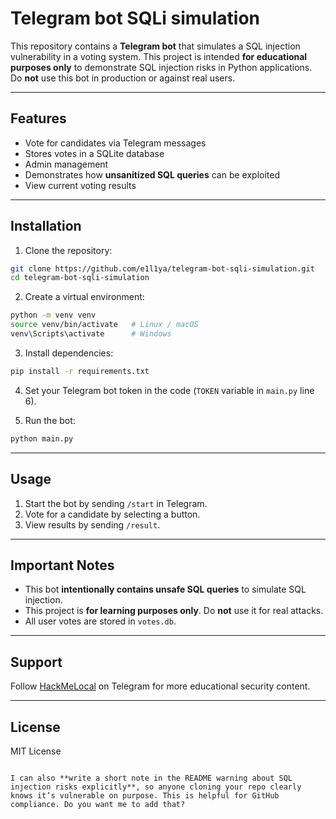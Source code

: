 # Telegram bot SQLi simulation

This repository contains a **Telegram bot** that simulates a SQL injection vulnerability in a voting system. This project is intended **for educational purposes only** to demonstrate SQL injection risks in Python applications. Do **not** use this bot in production or against real users.

---

## Features

- Vote for candidates via Telegram messages
- Stores votes in a SQLite database
- Admin management
- Demonstrates how **unsanitized SQL queries** can be exploited
- View current voting results

---

## Installation

1. Clone the repository:
```bash
git clone https://github.com/e1l1ya/telegram-bot-sqli-simulation.git
cd telegram-bot-sqli-simulation
````

2. Create a virtual environment:

```bash
python -m venv venv
source venv/bin/activate   # Linux / macOS
venv\Scripts\activate      # Windows
```

3. Install dependencies:

```bash
pip install -r requirements.txt
```

4. Set your Telegram bot token in the code (`TOKEN` variable in `main.py` line 6).

5. Run the bot:

```bash
python main.py
```

---

## Usage

1. Start the bot by sending `/start` in Telegram.
2. Vote for a candidate by selecting a button.
3. View results by sending `/result`.

---

## Important Notes

* This bot **intentionally contains unsafe SQL queries** to simulate SQL injection.
* This project is **for learning purposes only**. Do **not** use it for real attacks.
* All user votes are stored in `votes.db`.

---

## Support

Follow [HackMeLocal](https://t.me/hackmelocal) on Telegram for more educational security content.

---

## License

MIT License

```

I can also **write a short note in the README warning about SQL injection risks explicitly**, so anyone cloning your repo clearly knows it’s vulnerable on purpose. This is helpful for GitHub compliance. Do you want me to add that?
```

